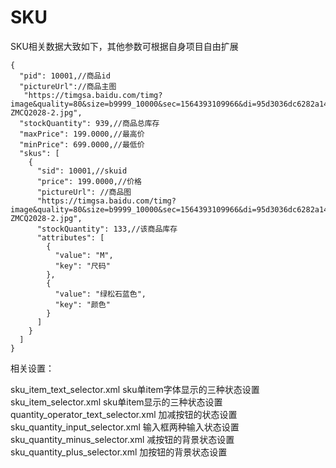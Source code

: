 # SKU

SKU相关数据大致如下，其他参数可根据自身项目自由扩展

```
{
  "pid": 10001,//商品id
  "pictureUrl"://商品主图
   "https://timgsa.baidu.com/timg?image&quality=80&size=b9999_10000&sec=1564393109966&di=95d3036dc6282a14fda223c3b55284be&imgtype=0&src=http%3A%2F%2Fimg4.vipshop.com%2Fupload%2Fmerchandise%2F27600%2FZIMMUR-ZMCQ2028-2.jpg",
  "stockQuantity": 939,//商品总库存
  "maxPrice": 199.0000,//最高价
  "minPrice": 699.0000,//最低价
  "skus": [
    {
      "sid": 10001,//skuid
      "price": 199.0000,//价格
      "pictureUrl": //商品图
      "https://timgsa.baidu.com/timg?image&quality=80&size=b9999_10000&sec=1564393109966&di=95d3036dc6282a14fda223c3b55284be&imgtype=0&src=http%3A%2F%2Fimg4.vipshop.com%2Fupload%2Fmerchandise%2F27600%2FZIMMUR-ZMCQ2028-2.jpg",
      "stockQuantity": 133,//该商品库存
      "attributes": [
        {
          "value": "M",
          "key": "尺码"
        },
        {
          "value": "绿松石蓝色",
          "key": "颜色"
        }
      ]
    } 
  ]
}

```

相关设置：

sku_item_text_selector.xml                   sku单item字体显示的三种状态设置
sku_item_selector.xml                        sku单item显示的三种状态设置
quantity_operator_text_selector.xml          加减按钮的状态设置
sku_quantity_input_selector.xml              输入框两种输入状态设置
sku_quantity_minus_selector.xml              减按钮的背景状态设置
sku_quantity_plus_selector.xml               加按钮的背景状态设置